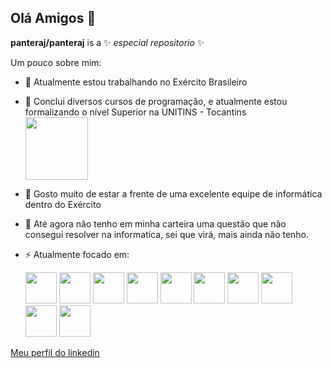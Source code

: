 ## Olá Amigos 👋


**panteraj/panteraj** is a ✨ _especial repositorio_ ✨

Um pouco sobre mim:

- 🔭 Atualmente estou trabalhando no Exército Brasileiro
- 🌱 Conclui diversos cursos de programação, e atualmente estou formalizando o nível Superior na UNITINS - Tocantins
  <br><img widith="100" height="100" src="https://www.unitins.br/nPortal/Content/v3/assets/simbolo.png" />
- 👯 Gosto muito de estar a frente de uma excelente equipe de informática dentro do Exército
- 🤔 Até agora não tenho em minha carteira uma questão que não consegui resolver na informatica, sei que virá, mais ainda não tenho. 
- ⚡ Atualmente focado em:

  <img width="50" height="50" src="https://cdn.jsdelivr.net/gh/devicons/devicon@latest/icons/java/java-original-wordmark.svg" />
  <img width="50" height="50" src="https://cdn.jsdelivr.net/gh/devicons/devicon@latest/icons/spring/spring-original-wordmark.svg" />
  <img width="50" height="50" src="https://cdn.jsdelivr.net/gh/devicons/devicon@latest/icons/dotnetcore/dotnetcore-original.svg" />
  <img width="50" height="50" src="https://cdn.jsdelivr.net/gh/devicons/devicon@latest/icons/csharp/csharp-original.svg" />        
  <img width="50" height="50" src="https://cdn.jsdelivr.net/gh/devicons/devicon@latest/icons/android/android-original-wordmark.svg" />
  <img width="50" height="50" src="https://cdn.jsdelivr.net/gh/devicons/devicon@latest/icons/firebase/firebase-original-wordmark.svg" />
  <img width="50" height="50" src="https://cdn.jsdelivr.net/gh/devicons/devicon@latest/icons/mysql/mysql-original-wordmark.svg" />
  <img width="50" height="50" src="https://cdn.jsdelivr.net/gh/devicons/devicon@latest/icons/postgresql/postgresql-original-wordmark.svg" />
  <img width="50" height="50" src="https://cdn.jsdelivr.net/gh/devicons/devicon@latest/icons/linux/linux-original.svg" />
  <img width="50" height="50" src="https://www.unitins.br/nPortal/Content/v3/assets/simbolo.png" />
  
          
          
          
          
  
          
   
[Meu perfil do linkedin](https://www.linkedin.com/in/arnaldo-araujo-jr)
